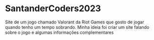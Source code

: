 # SantanderCoders2023
Site de um jogo chamado Valorant da Riot Games que gosto de jogar quando tenho um tempo sobrando. Minha ideia foi criar um site falando sobre o jogo e algumas informações complementares
